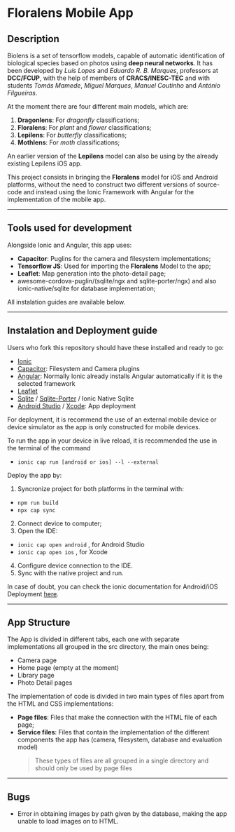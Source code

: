 # Floralens Mobile App

## Description
Biolens is a set of tensorflow models, capable of automatic identification of biological species based on photos using **deep neural networks**. 
It has been developed by *Luís Lopes* and *Eduardo R. B. Marques*, professors at **DCC/FCUP**, with the help of members of **CRACS/INESC-TEC** and with students
*Tomás Mamede*, *Miguel Marques*, *Manuel Coutinho* and *António Filgueiras*.

At the moment there are four different main models, which are:
  1. **Dragonlens**: For *dragonfly* classifications;
  2. **Floralens**: For *plant* and *flower* classifications;
  3. **Lepilens**: For *butterfly* classifications;
  4. **Mothlens**: For *moth* classifications;

An earlier version of the **Lepilens** model can also be using by the already existing Lepilens iOS app.

This project consists in bringing the **Floralens** model for iOS and Android platforms, without the need to construct two different versions of source-code and instead
using the Ionic Framework with Angular for the implementation of the mobile app.

---

## Tools used for development
Alongside Ionic and Angular, this app uses:
  - **Capacitor**: Puglins for the camera and filesystem implementations;
  - **Tensorflow JS**: Used for importing the **Floralens** Model to the app;
  - **Leaflet**: Map generation into the photo-detail page;
  - awesome-cordova-puglin/(sqlite/ngx and sqlite-porter/ngx) and also ionic-native/sqlite for database implementation;

All instalation guides are available below.

---

## Instalation and Deployment guide
Users who fork this repository should have these installed and ready to go:
  - [Ionic](https://ionicframework.com/docs/intro/cli)
  - [Capacitor](https://capacitorjs.com/docs/getting-started): Filesystem and Camera plugins
  - [Angular](https://angular.io/guide/setup-local): Normally Ionic already installs Angular automatically if it is the selected framework
  - [Leaflet](https://leafletjs.com/download.html)
  - [Sqlite](https://danielsogl.gitbook.io/awesome-cordova-plugins/sqlite) / [Sqlite-Porter](https://danielsogl.gitbook.io/awesome-cordova-plugins/sqlite) / Ionic Native Sqlite
  - [Android Studio](https://developer.android.com/studio?gclid=CjwKCAjwzJmlBhBBEiwAEJyLu5ptG4N9jQZ9ma6SSSBxDD0IfRrJv4lrqyKOR7tzQm1VetsSWqR9DBoCzdsQAvD_BwE&gclsrc=aw.ds) / [Xcode](https://developer.apple.com/xcode/resources/): App deployment

For deployment, it is recommend the use of an external mobile device or device simulator as the app is only constructed for mobile devices.

To run the app in your device in live reload, it is recommended the use in the terminal of the command 
- `ionic cap run [android or ios] --l --external`

Deploy the app by:
  1. Syncronize project for both platforms in the terminal with:
  - `npm run build`
  - `npx cap sync`
  2. Connect device to computer;
  3. Open the IDE:
  - `ionic cap open android` , for Android Studio
  - `ionic cap open ios` , for Xcode
  4. Configure device connection to the IDE.
  5. Sync with the native project and run.

In case of doubt, you can check the ionic documentation for Android/iOS Deployment [here](https://ionicframework.com/docs/angular/your-first-app/deploying-mobile).

---

## App Structure
The App is divided in different tabs, each one with separate implementations all grouped in the src directory, the main ones being:
  - Camera page
  - Home page (empty at the moment)
  - Library page
  - Photo Detail pages

The implementation of code is divided in two main types of files apart from the HTML and CSS implementations:
  - **Page files**: Files that make the connection with the HTML file of each page;
  - **Service files**: Files that contain the implementation of the different components the app has (camera, filesystem, database and evaluation model)
    > These types of files are all grouped in a single directory and should only be used by page files

---

## Bugs
- Error in obtaining images by path given by the database, making the app unable to load images on to HTML.
